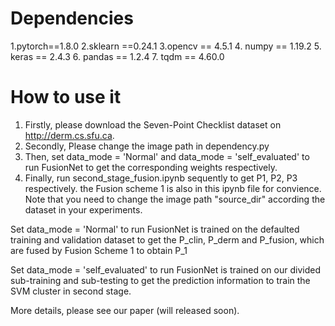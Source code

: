 # Dependencies
1.pytorch==1.8.0
2.sklearn ==0.24.1
3.opencv == 4.5.1
4. numpy == 1.19.2
5. keras == 2.4.3
6. pandas == 1.2.4
7. tqdm == 4.60.0


# How to use it
1. Firstly, please download the Seven-Point Checklist dataset on http://derm.cs.sfu.ca.
2. Secondly, Please change the image path in dependency.py
3. Then, set data_mode = 'Normal' and data_mode = 'self_evaluated' to run FusionNet
to get the corresponding weights respectively. 
4. Finally, run second_stage_fusion.ipynb sequently to get P1, P2, P3 respectively.
the Fusion scheme 1 is also in this ipynb file for convience.
Note that you need to change the image path "source_dir" according the dataset in your experiments.

Set data_mode = 'Normal' to run FusionNet is trained on the defaulted training and validation dataset to get 
the P_clin, P_derm and P_fusion, which are fused by Fusion Scheme 1 to obtain P_1

Set data_mode = 'self_evaluated' to run FusionNet is trained on our divided sub-training and sub-testing
to get the prediction information to train the SVM cluster in second stage.

More details, please see our paper (will released soon). 




